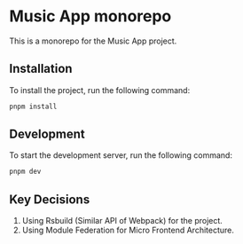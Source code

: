 # Music App monorepo

This is a monorepo for the Music App project.

## Installation

To install the project, run the following command:

```bash
pnpm install
```

## Development

To start the development server, run the following command:

```bash
pnpm dev
```

## Key Decisions

1. Using Rsbuild (Similar API of Webpack) for the project.
2. Using Module Federation for Micro Frontend Architecture.